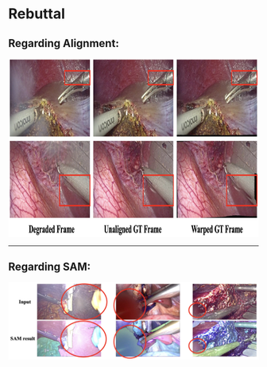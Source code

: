 # Rebuttal

## Regarding Alignment:
<div align=center>
<img src="Rebuttal-Alignment.png" height=360 width=900>
</div>

---

## Regarding SAM:
![Rebuttal](/Rebuttal_SAM.png)


